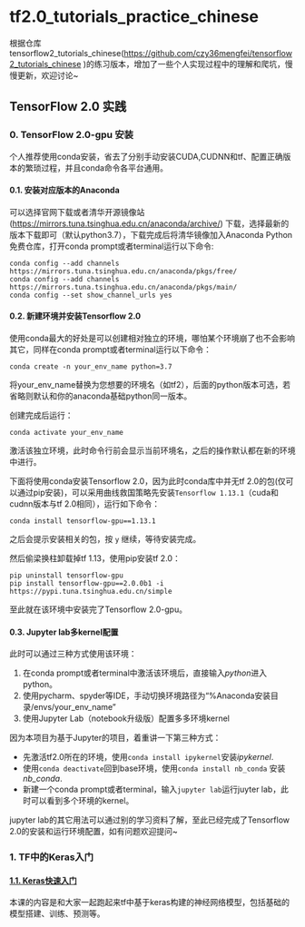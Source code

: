 # tf2.0_tutorials_practice_chinese
根据仓库tensorflow2_tutorials_chinese(https://github.com/czy36mengfei/tensorflow2_tutorials_chinese
)的练习版本，增加了一些个人实现过程中的理解和爬坑，慢慢更新，欢迎讨论~

## TensorFlow 2.0 实践
### 0. TensorFlow 2.0-gpu 安装
个人推荐使用conda安装，省去了分别手动安装CUDA,CUDNN和tf、配置正确版本的繁琐过程，并且conda命令各平台通用。
#### 0.1. 安装对应版本的Anaconda
可以选择官网下载或者清华开源镜像站 (https://mirrors.tuna.tsinghua.edu.cn/anaconda/archive/) 下载，选择最新的版本下载即可（默认python3.7），下载完成后将清华镜像加入Anaconda Python 免费仓库，打开conda prompt或者terminal运行以下命令:

```
conda config --add channels https://mirrors.tuna.tsinghua.edu.cn/anaconda/pkgs/free/
conda config --add channels https://mirrors.tuna.tsinghua.edu.cn/anaconda/pkgs/main/
conda config --set show_channel_urls yes
```

#### 0.2. 新建环境并安装Tensorflow 2.0

使用conda最大的好处是可以创建相对独立的环境，哪怕某个环境崩了也不会影响其它，同样在conda prompt或者terminal运行以下命令：

```
conda create -n your_env_name python=3.7
```

将your_env_name替换为您想要的环境名（如tf2），后面的python版本可选，若省略则默认和你的anaconda基础python同一版本。

创建完成后运行：

```
conda activate your_env_name
```

激活该独立环境，此时命令行前会显示当前环境名，之后的操作默认都在新的环境中进行。

下面将使用conda安装Tensorflow 2.0，因为此时conda库中并无tf 2.0的包(仅可以通过pip安装)，可以采用曲线救国策略先安装`Tensorflow 1.13.1`（cuda和cudnn版本与tf 2.0相同），运行如下命令：

```
conda install tensorflow-gpu==1.13.1
```

之后会提示安装相关的包，按 `y` 继续，等待安装完成。

然后偷梁换柱卸载掉tf 1.13，使用pip安装tf 2.0：

```
pip uninstall tensorflow-gpu
pip install tensorflow-gpu==2.0.0b1 -i https://pypi.tuna.tsinghua.edu.cn/simple
```

至此就在该环境中安装完了Tensorflow 2.0-gpu。

#### 0.3. Jupyter lab多kernel配置

此时可以通过三种方式使用该环境：

1. 在conda prompt或者terminal中激活该环境后，直接输入*python*进入python。
2. 使用pycharm、spyder等IDE，手动切换环境路径为“%Anaconda安装目录/envs/your_env_name”
3. 使用Jupyter Lab（notebook升级版）配置多多环境kernel

因为本项目为基于Jupyter的项目，着重讲一下第三种方式：

- 先激活tf2.0所在的环境，使用`conda install ipykernel`安装*ipykernel*.
- 使用`conda deactivate`回到base环境，使用`conda install nb_conda` 安装*nb_conda*.
- 新建一个conda prompt或者terminal，输入`jupyter lab`运行juyter lab，此时可以看到多个环境的kernel。

jupyter lab的其它用法可以通过别的学习资料了解，至此已经完成了Tensorflow 2.0的安装和运行环境配置，如有问题欢迎提问~

### 1. TF中的Keras入门
#### [1.1. Keras快速入门](https://github.com/Clearailhc/tf2.0_tutorials_practice_chinese/blob/master/notebook/1.1_keras_overview.ipynb)

本课的内容是和大家一起跑起来tf中基于keras构建的神经网络模型，包括基础的模型搭建、训练、预测等。
